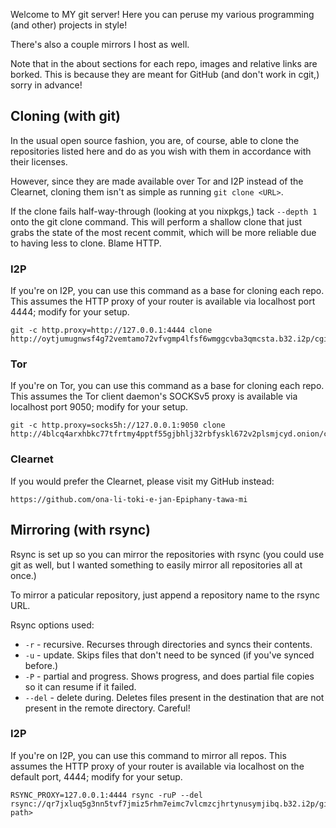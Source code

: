 Welcome to MY git server! Here you can peruse my various programming (and other)
projects in style!

There's also a couple mirrors I host as well.

Note that in the about sections for each repo, images and relative links are
borked. This is because they are meant for GitHub (and don't work in cgit,)
sorry in advance!

## Cloning (with git)

In the usual open source fashion, you are, of course, able to clone the
repositories listed here and do as you wish with them in accordance with their
licenses.

However, since they are made available over Tor and I2P instead of the Clearnet,
cloning them isn't as simple as running `git clone <URL>`.

If the clone fails half-way-through (looking at you nixpkgs,) tack `--depth 1`
onto the git clone command. This will perform a shallow clone that just grabs
the state of the most recent commit, which will be more reliable due to having
less to clone. Blame HTTP.

### I2P

If you're on I2P, you can use this command as a base for cloning each repo. This
assumes the HTTP proxy of your router is available via localhost port 4444;
modify for your setup.

```
git -c http.proxy=http://127.0.0.1:4444 clone http://oytjumugnwsf4g72vemtamo72vfvgmp4lfsf6wmggcvba3qmcsta.b32.i2p/cgit/<repository>
```

### Tor

If you're on Tor, you can use this command as a base for cloning each repo. This
assumes the Tor client daemon's SOCKSv5 proxy is available via localhost port
9050; modify for your setup.

```
git -c http.proxy=socks5h://127.0.0.1:9050 clone http://4blcq4arxhbkc77tfrtmy4pptf55gjbhlj32rbfyskl672v2plsmjcyd.onion/cgit/<repository>
```

### Clearnet

If you would prefer the Clearnet, please visit my GitHub instead:

```
https://github.com/ona-li-toki-e-jan-Epiphany-tawa-mi
```

## Mirroring (with rsync)

Rsync is set up so you can mirror the repositories with rsync (you could use git
as well, but I wanted something to easily mirror all repositories all at once.)

To mirror a paticular repository, just append a repository name to the rsync
URL.

Rsync options used:

- `-r` - recursive. Recurses through directories and syncs their contents.
- `-u` - update. Skips files that don't need to be synced (if you've synced before.)
- `-P` - partial and progress. Shows progress, and does partial file copies so it can resume if it failed.
- `--del` - delete during. Deletes files present in the destination that are not present in the remote directory. Careful!

### I2P

If you're on I2P, you can use this command to mirror all repos. This assumes the
HTTP proxy of your router is available via localhost on the default port, 4444;
modify for your setup.

```
RSYNC_PROXY=127.0.0.1:4444 rsync -ruP --del rsync://qr7jxluq5g3nn5tvf7jmiz5rhm7eimc7vlcmzcjhrtynusymjibq.b32.i2p/git/<destination path>
```

